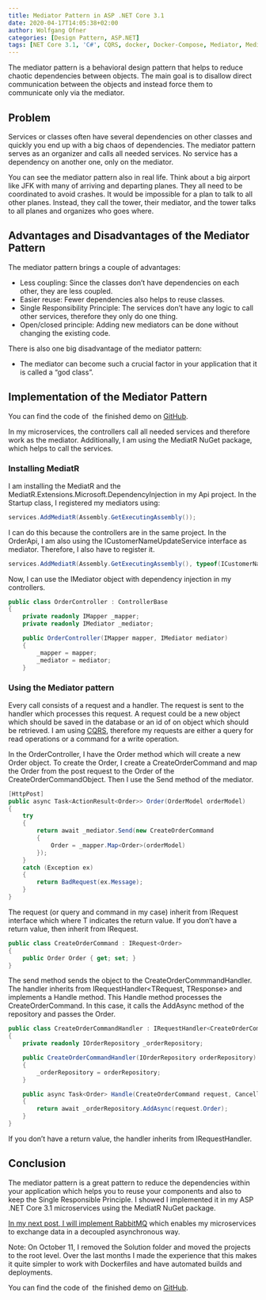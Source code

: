 ```yaml
---
title: Mediator Pattern in ASP .NET Core 3.1
date: 2020-04-17T14:05:38+02:00
author: Wolfgang Ofner
categories: [Design Pattern, ASP.NET]  
tags: [NET Core 3.1, 'C#', CQRS, docker, Docker-Compose, Mediator, MediatR, Microservice, RabbitMQ, Swagger]
---
```

The mediator pattern is a behavioral design pattern that helps to reduce chaotic dependencies between objects. The main goal is to disallow direct communication between the objects and instead force them to communicate only via the mediator.

## Problem

Services or classes often have several dependencies on other classes and quickly you end up with a big chaos of dependencies. The mediator pattern serves as an organizer and calls all needed services. No service has a dependency on another one, only on the mediator.

You can see the mediator pattern also in real life. Think about a big airport like JFK with many of arriving and departing planes. They all need to be coordinated to avoid crashes. It would be impossible for a plan to talk to all other planes. Instead, they call the tower, their mediator, and the tower talks to all planes and organizes who goes where.

## Advantages and Disadvantages of the Mediator Pattern

The mediator pattern brings a couple of advantages:

  * Less coupling: Since the classes don&#8217;t have dependencies on each other, they are less coupled.
  * Easier reuse: Fewer dependencies also helps to reuse classes.
  * Single Responsibility Principle: The services don&#8217;t have any logic to call other services, therefore they only do one thing.
  * Open/closed principle: Adding new mediators can be done without changing the existing code.

There is also one big disadvantage of the mediator pattern:

  * The mediator can become such a crucial factor in your application that it is called a &#8220;god class&#8221;.

## Implementation of the Mediator Pattern

You can find the code of  the finished demo on <a href="https://github.com/WolfgangOfner/MicroserviceDemo" target="_blank" rel="noopener noreferrer">GitHub</a>.

In my microservices, the controllers call all needed services and therefore work as the mediator. Additionally, I am using the MediatR NuGet package, which helps to call the services.

### Installing MediatR

I am installing the MediatR and the MediatR.Extensions.Microsoft.DependencyInjection in my Api project. In the Startup class, I registered my mediators using:

```csharp  
services.AddMediatR(Assembly.GetExecutingAssembly());  
```

I can do this because the controllers are in the same project. In the OrderApi, I am also using the ICustomerNameUpdateService interface as mediator. Therefore, I also have to register it.

```csharp  
services.AddMediatR(Assembly.GetExecutingAssembly(), typeof(ICustomerNameUpdateService).Assembly);  
```

Now, I can use the IMediator object with dependency injection in my controllers.

```csharp  
public class OrderController : ControllerBase
{
    private readonly IMapper _mapper;
    private readonly IMediator _mediator;

    public OrderController(IMapper mapper, IMediator mediator)
    {
        _mapper = mapper;
        _mediator = mediator;
    }  
```

### Using the Mediator pattern

Every call consists of a request and a handler. The request is sent to the handler which processes this request. A request could be a new object which should be saved in the database or an id of on object which should be retrieved. I am using [CQRS](https://www.programmingwithwolfgang.com/cqrs-in-asp-net-core-3-1), therefore my requests are either a query for read operations or a command for a write operation.

In the OrderController, I have the Order method which will create a new Order object. To create the Order, I create a CreateOrderCommand and map the Order from the post request to the Order of the CreateOrderCommandObject. Then I use the Send method of the mediator.

```csharp  
[HttpPost]
public async Task<ActionResult<Order>> Order(OrderModel orderModel)
{
    try
    {
        return await _mediator.Send(new CreateOrderCommand
        {
            Order = _mapper.Map<Order>(orderModel)
        });
    }
    catch (Exception ex)
    {
        return BadRequest(ex.Message);
    }
} 
```

The request (or query and command in my case) inherit from IRequest<T> interface which where T indicates the return value. If you don&#8217;t have a return value, then inherit from IRequest.

```csharp  
public class CreateOrderCommand : IRequest<Order>  
{  
    public Order Order { get; set; }  
}  
```

The send method sends the object to the CreateOrderCommmandHandler. The handler inherits from IRequestHandler<TRequest, TResponse> and implements a Handle method. This Handle method processes the CreateOrderCommand. In this case, it calls the AddAsync method of the repository and passes the Order.

```csharp  
public class CreateOrderCommandHandler : IRequestHandler<CreateOrderCommand, Order>
{
    private readonly IOrderRepository _orderRepository;

    public CreateOrderCommandHandler(IOrderRepository orderRepository)
    {
        _orderRepository = orderRepository;
    }

    public async Task<Order> Handle(CreateOrderCommand request, CancellationToken cancellationToken)
    {
        return await _orderRepository.AddAsync(request.Order);
    }
} 
```

If you don&#8217;t have a return value, the handler inherits from IRequestHandler<TRequest>.

## Conclusion

The mediator pattern is a great pattern to reduce the dependencies within your application which helps you to reuse your components and also to keep the Single Responsible Principle. I showed I implemented it in my ASP .NET Core 3.1 microservices using the MediatR NuGet package.

<a href="/rabbitmq-in-an-asp-net-core-3-1-microservice" target="_blank" rel="noopener noreferrer">In my next post, I will implement RabbitMQ</a> which enables my microservices to exchange data in a decoupled asynchronous way.

Note: On October 11, I removed the Solution folder and moved the projects to the root level. Over the last months I made the experience that this makes it quite simpler to work with Dockerfiles and have automated builds and deployments.

You can find the code of  the finished demo on <a href="https://github.com/WolfgangOfner/MicroserviceDemo" target="_blank" rel="noopener noreferrer">GitHub</a>.